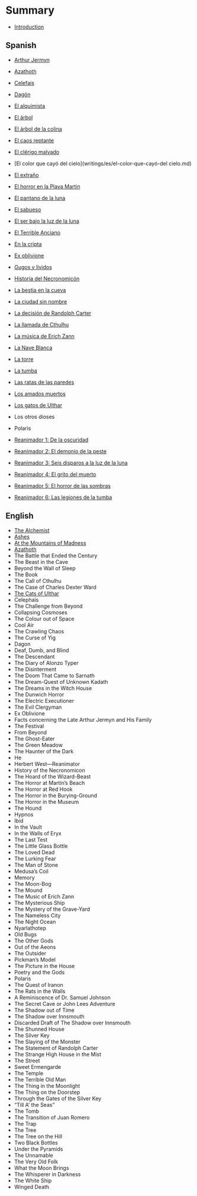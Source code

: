 # Summary

* [Introduction](README.md)

## Spanish

* [Arthur Jermyn](writings/es/arthur-jermyn.md)
* [Azathoth](writings/es/azathoth.md)
* [Celefais](writings/es/celefais.md)
* [Dagón](writings/es/dagón.md)
* [El alquimista](writings/es/el-alquimista.md)
* [El árbol](writings/es/el-árbol.md)
* [El árbol de la colina](writings/es/el-árbol-de-la-colina.md)
* [El caos reptante](writings/es/el-caos-reptante.md)
* [El clérigo malvado](writings/es/el-clérigo-malvado.md)
* [El color que cayó del cielo](writings/es/el-color-que-cayó-del cielo.md)
* [El extraño](writings/es/el-extraño.md)
* [El horror en la Playa Martin](writings/es/el-horror-en-la-playa-martin.md)
* [El pantano de la luna](writings/es/el-pantano-de-la-luna.md)
* [El sabueso](writings/es/)
* [El ser bajo la luz de la luna](writings/es/)
* [El Terrible Anciano](writings/es/)
* [En la cripta](writings/es/)
* [Ex oblivione](writings/es/)
* [Gugos y lívidos](writings/es/)
* [Historia del Necronomicón](writings/es/)
* [La bestia en la cueva](writings/es/)
* [La ciudad sin nombre](writings/es/)
* [La decisión de Randolph Carter](writings/es/)
* [La llamada de Cthulhu](writings/es/la-llamada-de-cthulhu.md)
* [La música de Erich Zann](writings/es/la-música-de-erich-zann.md)
* [La Nave Blanca](writings/es/la-nave-blanca.md)
* [La torre](writings/es/la-torre.md)
* [La tumba](writings/es/la-tumba.md)
* [Las ratas de las paredes](writings/es/las-ratas-de-las-paredes.md)
* [Los amados muertos](writings/es/los-amados-muertos.md)

* [Los gatos de Ulthar](writings/es/los-gatos-de-ulthar.md)
* Los otros dioses
* Polaris
* [Reanimador 1: De la oscuridad](writings/es/reanimador-1.md)
* [Reanimador 2: El demonio de la peste](writings/es/reanimador-2.md)
* [Reanimador 3: Seis disparos a la luz de la luna](writings/es/reanimador-3.md)
* [Reanimador 4: El grito del muerto](writings/es/reanimador-4.md)
* [Reanimador 5: El horror de las sombras](writings/es/reanimador-5.md)
* [Reanimador 6: Las legiones de la tumba](writings/es/reanimador-6.md)

## English

* [The Alchemist](writings/the-alchemist.md)
* [Ashes](writings/ashes.md)
* [At the Mountains of Madness](writings/at-the-mountains-of-madness.md)
* [Azathoth](writings/azathoth.md)
* The Battle that Ended the Century
* The Beast in the Cave
* Beyond the Wall of Sleep
* The Book
* The Call of Cthulhu
* The Case of Charles Dexter Ward
* [The Cats of Ulthar](writings/the-cats-of-ulthar.md)
* Celephaïs
* The Challenge from Beyond
* Collapsing Cosmoses
* The Colour out of Space
* Cool Air
* The Crawling Chaos
* The Curse of Yig
* Dagon
* Deaf, Dumb, and Blind
* The Descendant
* The Diary of Alonzo Typer
* The Disinterment
* The Doom That Came to Sarnath
* The Dream-Quest of Unknown Kadath
* The Dreams in the Witch House
* The Dunwich Horror
* The Electric Executioner
* The Evil Clergyman
* Ex Oblivione
* Facts concerning the Late Arthur Jermyn and His Family
* The Festival
* From Beyond
* The Ghost-Eater
* The Green Meadow
* The Haunter of the Dark
* He
* Herbert West—Reanimator
* History of the Necronomicon
* The Hoard of the Wizard-Beast
* The Horror at Martin’s Beach
* The Horror at Red Hook
* The Horror in the Burying-Ground
* The Horror in the Museum
* The Hound
* Hypnos
* Ibid
* In the Vault
* In the Walls of Eryx
* The Last Test
* The Little Glass Bottle
* The Loved Dead
* The Lurking Fear
* The Man of Stone
* Medusa’s Coil
* Memory
* The Moon-Bog
* The Mound
* The Music of Erich Zann
* The Mysterious Ship
* The Mystery of the Grave-Yard
* The Nameless City
* The Night Ocean
* Nyarlathotep
* Old Bugs
* The Other Gods
* Out of the Aeons
* The Outsider
* Pickman’s Model
* The Picture in the House
* Poetry and the Gods
* Polaris
* The Quest of Iranon
* The Rats in the Walls
* A Reminiscence of Dr. Samuel Johnson
* The Secret Cave or John Lees Adventure
* The Shadow out of Time
* The Shadow over Innsmouth
* Discarded Draft of The Shadow over Innsmouth
* The Shunned House
* The Silver Key
* The Slaying of the Monster
* The Statement of Randolph Carter
* The Strange High House in the Mist
* The Street
* Sweet Ermengarde
* The Temple
* The Terrible Old Man
* The Thing in the Moonlight
* The Thing on the Doorstep
* Through the Gates of the Silver Key
* “Till A’ the Seas”
* The Tomb
* The Transition of Juan Romero
* The Trap
* The Tree
* The Tree on the Hill
* Two Black Bottles
* Under the Pyramids
* The Unnamable
* The Very Old Folk
* What the Moon Brings
* The Whisperer in Darkness
* The White Ship
* Winged Death
